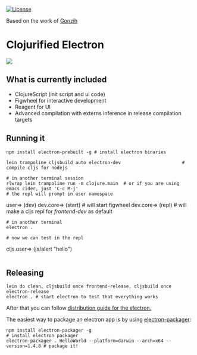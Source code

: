 [![License](http://img.shields.io/:license-mit-blue.svg)](https://github.com/Gonzih/feeds2imap.clj/blob/master/LICENSE.md) 

Based on the work of [Gonzih](https://github.com/Gonzih/cljs-electron)
# Clojurified Electron

![](https://raw.githubusercontent.com/Gonzih/cljs-electron/master/demo.gif)

## What is currently included

* ClojureScript (init script and ui code)
* Figwheel for interactive development
* Reagent for UI
* Advanced compilation with externs inference in release compilation targets

## Running it

```shell
npm install electron-prebuilt -g # install electron binaries

lein trampoline cljsbuild auto electron-dev                       # compile cljs for nodejs

# in another terminal session
rlwrap lein trampoline run -m clojure.main  # or if you are using emacs cider, just 'C-c M-j'
# the repl will prompt in user namespace
```
user=> (dev)
dev.core=> (start)  # will start figwheel
dev.core=> (repl)  # will make a cljs repl for *frontend-dev* as default
```
# in another terminal
electron .

# now we can test in the repl
```
cljs.user=> (js/alert "hello")
```

```

## Releasing

```shell
lein do clean, cljsbuild once frontend-release, cljsbuild once electron-release
electron . # start electron to test that everything works
```

After that you can follow [distribution guide for the electron.](https://github.com/atom/electron/blob/master/docs/tutorial/application-distribution.md)

The easiest way to package an electron app is by using [electron-packager](https://github.com/maxogden/electron-packager):

```shell
npm install electron-packager -g                                            # install electron packager
electron-packager . HelloWorld --platform=darwin --arch=x64 --version=1.4.8 # package it!
```
